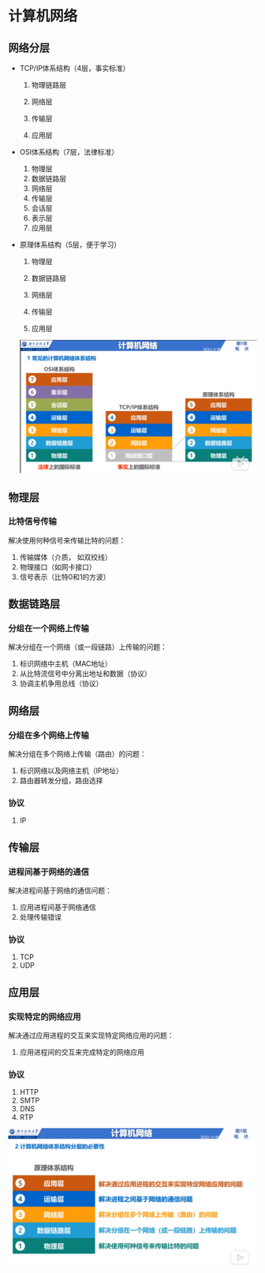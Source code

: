 # 计算机网络

## 网络分层

- TCP/IP体系结构（4层，事实标准）

  1. 物理链路层

  2. 网络层

  3. 传输层

  4. 应用层
  
- OSI体系结构（7层，法律标准）
  1. 物理层
  2. 数据链路层
  3. 网络层
  4. 传输层
  5. 会话层
  6. 表示层
  7. 应用层
  
- 原理体系结构（5层，便于学习）

  1. 物理层

  2. 数据链路层

  3. 网络层

  4. 传输层

  5. 应用层

  
  ![net-layer](../../../../../resources/imgs/0001-net-layer.png)

## 物理层

### 比特信号传输

解决使用何种信号来传输比特的问题：

1. 传输媒体（介质， 如双绞线）
2. 物理接口（如网卡接口）
3. 信号表示（比特0和1的方波）

## 数据链路层

### 分组在一个网络上传输

解决分组在一个网络（或一段链路）上传输的问题：

1. 标识网络中主机（MAC地址）
2. 从比特流信号中分离出地址和数据（协议）
3. 协调主机争用总线（协议）

## 网络层

### 分组在多个网络上传输

解决分组在多个网络上传输（路由）的问题：

1. 标识网络以及网络主机（IP地址）
2. 路由器转发分组，路由选择

### 协议

1. IP

## 传输层

### 进程间基于网络的通信

解决进程间基于网络的通信问题：

1. 应用进程间基于网络通信
2. 处理传输错误

### 协议

1. TCP
2. UDP

## 应用层

### 实现特定的网络应用

解决通过应用进程的交互来实现特定网络应用的问题：

1. 应用进程间的交互来完成特定的网络应用

### 协议

1. HTTP
2. SMTP
3. DNS
4. RTP

![net-layer](../../../../../resources/imgs/0002-net-layer-func.png)